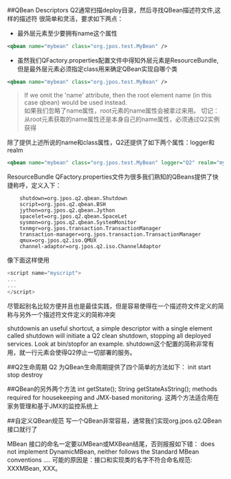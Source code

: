 ##QBean Descriptors
Q2通常扫描deploy目录，然后寻找QBean描述符文件,这样的描述符
很简单和灵活，要求如下两点：

- 最外层元素至少要拥有name这个属性
```xml
<qbean name="mybean" class="org.jpos.test.MyBean" />
```

- 虽然我们QFactory.properties配置文件中得知外层元素是ResourceBundle,但是最外层元素必须指定class用来确定QBean实现自哪个类  
```xml
<qbean name="mybean" class="org.jpos.test.MyBean" />
```

> If we omit the 'name' attribute, then the root element name (in this case qbean) would be used instead.  
> 如果我们忽略了name属性，root元素的name属性会被拿过来用。
> 切记：从root元素获取的name属性还是本身自己的name属性，必须通过Q2实例获得

除了提供上述所说的name和class属性，Q2还提供了如下两个属性：logger和realm
```xml
<qbean name="mybean" class="org.jpos.test.MyBean" logger="Q2" realm="mybean" />
```


ResourceBundle QFactory.properties文件为很多我们熟知的QBeans提供了快捷称呼，定义入下：  
```properties
	shutdown=org.jpos.q2.qbean.Shutdown
	script=org.jpos.q2.qbean.BSH
	jython=org.jpos.q2.qbean.Jython
	spacelet=org.jpos.q2.qbean.SpaceLet
	sysmon=org.jpos.q2.qbean.SystemMonitor
	txnmgr=org.jpos.transaction.TransactionManager
	transaction-manager=org.jpos.transaction.TransactionManager
	qmux=org.jpos.q2.iso.QMUX
	channel-adaptor=org.jpos.q2.iso.ChannelAdaptor
```
像下面这样使用
```javascript
<script name="myscript">
...
...
</script> 
```


尽管起别名比较方便并且也是最佳实践，但是容易使得在一个描述符文件定义的简称与另外一个描述符文件定义的简称冲突

shutdownis an useful shortcut, a simple descriptor with a single element called shutdown will initiate a
Q2 clean shutdown, stopping all deployed services. Look at bin/stopfor an example.
shutdown这个配置的简称非常有用，就一行元素会使得Q2停止一切部署的服务。


##Q2生命周期
Q2 为QBean生命周期提供了四个简单的方法如下：
init
start
stop
destroy

##QBean的另外两个方法
int getState(); String
getStateAsString(); 
methods required for housekeeping and JMX-based monitoring.
这两个方法适合用在家务管理和基于JMX的监控系统上


##自定义QBean规范
写一个QBean非常容易，通常我们实现org.jpos.q2.QBean接口就行了

MBean 接口的命名一定要以MBean或MXBean结尾，否则报报如下错：
does not implement DynamicMBean, neither follows the Standard MBean conventions ....
可能的原因是：接口和实现类的名字不符合命名规范: XXXMBean, XXX。

